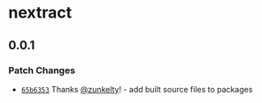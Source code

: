 # nextract

## 0.0.1

### Patch Changes

- [`65b6353`](https://github.com/nextractjs/nextractjs/commit/65b63538434f65f839207b2063bb5d03e4049ee6) Thanks [@zunkelty](https://github.com/zunkelty)! - add built source files to packages
